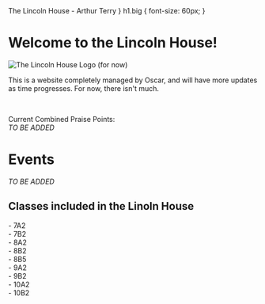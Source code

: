 <!DOCTYPE html>
<head>
    The Lincoln House - Arthur Terry 
        }
        h1.big {
            font-size: 60px;
        }
    </style>
    <link href="lincoln_logo_temp.png" rel="shortcut icon">
</head>
<body>
    <h1 class="big"><b>Welcome to the Lincoln House!</b></h1>
    <img src="Lincoln house logo.jpg" alt="The Lincoln House Logo (for now)">
    <p>This is a website completely managed by Oscar, and will have more updates as time progresses. For now, there isn't much.</p>
    <br>
    <p>Current Combined Praise Points:<br><em>TO BE ADDED</em></p>
    <h1>Events</h1>
    <p><em>TO BE ADDED</em></p>
    <h2><b>Classes included in the Linoln House</b></h2>
    <p>- 7A2<br>- 7B2<br>- 8A2<br>- 8B2<br>- 8B5<br>- 9A2<br>- 9B2<br>- 10A2<br>- 10B2<br></p>
</body>
</html>
